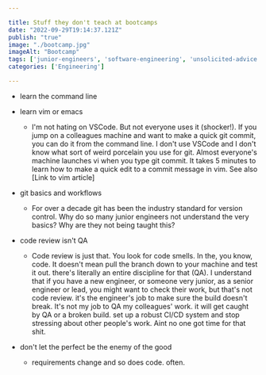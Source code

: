 ```yaml
---

title: Stuff they don't teach at bootcamps
date: "2022-09-29T19:14:37.121Z"
publish: "true"
image: "./bootcamp.jpg"
imageAlt: "Bootcamp"
tags: ['junior-engineers', 'software-engineering', 'unsolicited-advice']
categories: ['Engineering']

---
```


* learn the command line

* learn vim or emacs
    * I'm not hating on VSCode. But not everyone uses it (shocker!). If you jump on a colleagues machine
      and want to make a quick git commit, you can do it from the command line. I don't use VSCode and I don't know what sort
      of weird porcelain you use for git. Almost everyone's machine launches vi when you type git commit. It takes 5 minutes to learn
      how to make a quick edit to a commit message in vim. See also [Link to vim article]
* git basics and workflows
   - For over a decade git has been the industry standard for version control. Why do so many junior engineers not understand the very basics?
     Why are they not being taught this?
* code review isn't QA
    - Code review is just that. You look for code smells. In the, you know, code. It doesn't mean pull the branch down to your machine and test it out.
      there's literally an entire discipline for that (QA).
      I understand that if you have a new engineer, or someone very junior, as a senior engineer or lead, you might want to check their work, but that's not code review.
      it's the engineer's job to make sure the build doesn't break.
      It's not my job to QA my colleagues' work. it will get caught by QA or a broken build. set up a robust CI/CD system and stop stressing about other people's work.
      Aint no one got time for that shit.
* don't let the perfect be the enemy of the good
    * requirements change and so does code. often.
